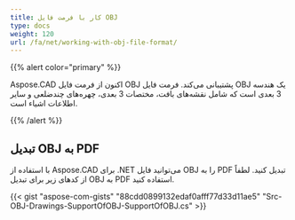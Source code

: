 ```yaml
---
title: کار با فرمت فایل OBJ
type: docs
weight: 120
url: /fa/net/working-with-obj-file-format/
---
```


{{% alert color="primary" %}}

Aspose.CAD اکنون از فرمت فایل OBJ پشتیبانی می‌کند. فرمت فایل OBJ یک هندسه 3 بعدی است که شامل نقشه‌های بافت، مختصات 3 بعدی، چهره‌های چندضلعی و سایر اطلاعات اشیاء است.

{{% /alert %}}

## **تبدیل OBJ به PDF**

با استفاده از Aspose.CAD برای .NET می‌توانید فایل OBJ را به PDF تبدیل کنید. لطفاً از کدهای زیر برای تبدیل OBJ به PDF استفاده کنید.

{{< gist "aspose-com-gists" "88cdd0899132edaf0afff77d33d11ae5" "Src-OBJ-Drawings-SupportOfOBJ-SupportOfOBJ.cs" >}}
